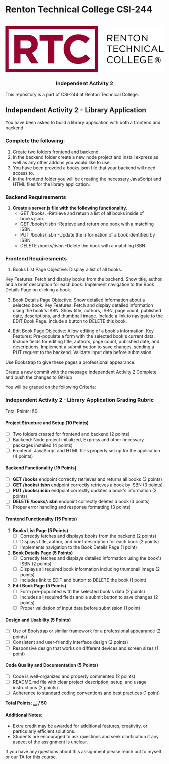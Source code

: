 # Renton Technical College CSI-244
<br />    

<div align="center">  
    <img src="logo.jpg" alt="Logo">
    <h3 align="center">Independent Activity 2</h3>
</div>

This repository is a part of CSI-244 at Renton Technical College.

## Independent Activity 2 - Library Application

You have been asked to build a library application with both a frontend and backend.

### Complete the following:

1. Create two folders frontend and backend.
2. In the backend folder create a new node project and install express as well as any other addons you would like to use.
3. You have been provded a books.json file that your backend will need access to.
4. In the frontend folder you will be creating the necessary JavaScript and HTML files for the library application.

### Backend Requiresments

1. **Create a server.js file with the following functionality.**
   - GET /books:
        -Retrieve and return a list of all books inside of books.json.
   - GET /books/:isbn
        -Retrieve and return one book with a matching ISBN.
   - PUT /books/:isbn
        -Update the information of a book identified by ISBN
   - DELETE /books/:isbn
        -Delete the book with a matching ISBN

### Frontend Requiresments
1. Books List Page
Objective: Display a list of all books.

Key Features:
Fetch and display books from the backend.
Show title, author, and a brief description for each book.
Implement navigation to the Book Details Page on clicking a book.

3. Book Details Page
Objective: Show detailed information about a selected book.
Key Features:
Fetch and display detailed information using the book's ISBN.
Show title, authors, ISBN, page count, published date, descriptions, and thumbnail image.
Include a link to navigate to the EDIT Book Page.
Include a button to DELETE this book.

4. Edit Book Page
Objective: Allow editing of a book's information.
Key Features:
Pre-populate a form with the selected book's current data.
Include fields for editing title, authors, page count, published date, and descriptions.
Implement a submit button to save changes, sending a PUT request to the backend.
Validate input data before submission.

Use Bookstrap to give these pages a professional appearance.

Create a new commit with the message Independent Activity 2 Complete and push the changes to GitHub

You will be graded on the following Criteria:

### Independent Activity 2 - Library Application Grading Rubric

Total Points: 50

#### Project Structure and Setup (10 Points)
- [ ] Two folders created for frontend and backend (2 points)
- [ ] Backend: Node project initialized, Express and other necessary packages installed (4 points)
- [ ] Frontend: JavaScript and HTML files properly set up for the application (4 points)

#### Backend Functionality (15 Points)
- [ ] **GET /books** endpoint correctly retrieves and returns all books (3 points)
- [ ] **GET /books/:isbn** endpoint correctly retrieves a book by ISBN (3 points)
- [ ] **PUT /books/:isbn** endpoint correctly updates a book's information (3 points)
- [ ] **DELETE /books/:isbn** endpoint correctly deletes a book (3 points)
- [ ] Proper error handling and response formatting (3 points)

#### Frontend Functionality (15 Points)
1. **Books List Page (5 Points)**
   - [ ] Correctly fetches and displays books from the backend (2 points)
   - [ ] Displays title, author, and brief description for each book (2 points)
   - [ ] Implements navigation to the Book Details Page (1 point)

2. **Book Details Page (5 Points)**
   - [ ] Correctly fetches and displays detailed information using the book's ISBN (2 points)
   - [ ] Displays all required book information including thumbnail image (2 points)
   - [ ] Includes link to EDIT and button to DELETE the book (1 point)

3. **Edit Book Page (5 Points)**
   - [ ] Form pre-populated with the selected book's data (2 points)
   - [ ] Includes all required fields and a submit button to save changes (2 points)
   - [ ] Proper validation of input data before submission (1 point)

#### Design and Usability (5 Points)
- [ ] Use of Bootstrap or similar framework for a professional appearance (2 points)
- [ ] Consistent and user-friendly interface design (2 points)
- [ ] Responsive design that works on different devices and screen sizes (1 point)

#### Code Quality and Documentation (5 Points)
- [ ] Code is well-organized and properly commented (2 points)
- [ ] README.md file with clear project description, setup, and usage instructions (2 points)
- [ ] Adherence to standard coding conventions and best practices (1 point)

**Total Points: __ / 50**

#### Additional Notes:
- Extra credit may be awarded for additional features, creativity, or particularly efficient solutions.
- Students are encouraged to ask questions and seek clarification if any aspect of the assignment is unclear.


If you have any questions about this assignment please reach out to myself or our TA for this course.
